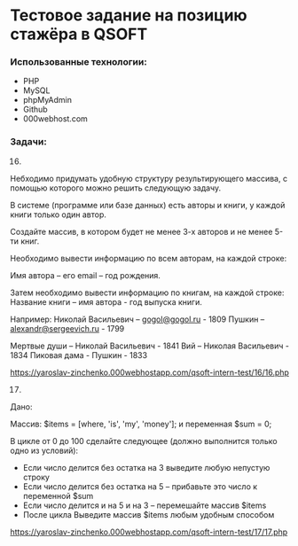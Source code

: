 # Тестовое задание на позицию стажёра в QSOFT

### Использованные технологии:
* PHP
* MySQL
* phpMyAdmin
* Github
* 000webhost.com

### Задачи:

16.

Небходимо придумать удобную структуру результирующего массива, с помощью которого можно решить следующую задачу.

В системе (программе или базе данных) есть авторы и книги, у каждой книги только один автор.

Создайте массив, в котором будет не менее 3-х авторов и не менее 5-ти книг.

Необходимо вывести информацию по всем авторам, на каждой строке:

Имя автора – его email – год рождения.

Затем необходимо вывести информацию по книгам, на каждой строке:
Название книги – имя автора - год выпуска книги.

Например:
Николай Васильевич – gogol@gogol.ru - 1809
Пушкин – alexandr@sergeevich.ru - 1799

Мертвые души – Николай Васильевич - 1841
Вий – Николая Васильевич - 1834
Пиковая дама - Пушкин - 1833

https://yaroslav-zinchenko.000webhostapp.com/qsoft-intern-test/16/16.php


17.

Дано:

Массив: $items = [where, 'is', 'my', 'money']; и переменная $sum = 0;

В цикле от 0 до 100 сделайте следующее (должно выполнится только одно из условий):

* Если число делится без остатка на 3 выведите любую непустую строку
* Если число делится без остатка на 5 – прибавьте это число к переменной $sum
* Если число делится и на 5 и на 3 – перемешайте массив $items
* После цикла Выведите массив $items любым удобным способом

https://yaroslav-zinchenko.000webhostapp.com/qsoft-intern-test/17/17.php
